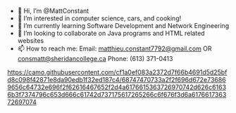 - 👋 Hi, I’m @MattConstant
- 👀 I’m interested in computer science, cars, and cooking!
- 🌱 I’m currently learning Software Development and Network Engineering
- 💞️ I’m looking to collaborate on Java programs and HTML related websites 
- 📫 How to reach me:
Email: matthieu.constant7792@gmail.com 
OR consmatt@sheridancollege.ca
Phone: (613) 371-0413

https://camo.githubusercontent.com/cf1a0ef083a2372d7f66b4691d5d25bfd8c098f42871e8da90edb1f32ed187c4/68747470733a2f2f696d672e736869656c64732e696f2f62616467652f2d4a6176615363726970742d626c61636b3f7374796c653d666c61742d737175617265266c6f676f3d6a617661736372697074
